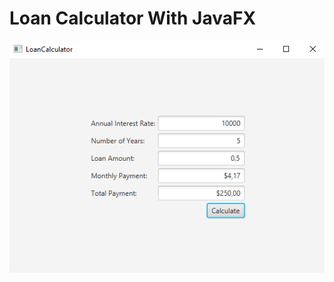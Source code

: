 # Loan Calculator With JavaFX


<img src = "https://github.com/Murathansolmaz1/Loan_Calculator_JavaFX/blob/main/LoanCalculator/Loan.png"></img>
